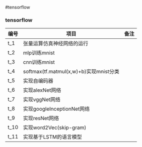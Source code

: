 #tensorflow

<div class="container">
	<div class="row">
		<div class="span4">
			<h3>
				tensorflow
			</h3>
			<table class="table table-condensed table-hover">
				<thead>
					<tr>
						<th>
							<span>编号</span>
						</th>
						<th>
							<span>项目</span>
						</th>
						<th>
							<span>备注</span>
						</th>
					</tr>
				</thead>
				<tbody>
					<tr>
						<td>
							t_1
						</td>
						<td>
							<span>张量运算仿真神经网络的运行</span>
						</td>
						<td>
						</td>
					</tr>
					<tr>
						<td>
							t_2
						</td>
						<td>
							<span>mlp训练mnist</span>
						</td>
						<td>
						</td>
					</tr>
                  					<tr>
						<td>
							t_3
						</td>
						<td>
							<span>cnn训练mnist</span>
						</td>
						<td>
						</td>
					</tr>
                                    					<tr>
						<td>
							t_4
						</td>
						<td>
							<span>softmax(tf.matmul(x,w)+b)实现mnist分类</span>
						</td>
						<td>
						</td>
					</tr>
                                                      					<tr>
						<td>
							t_5
						</td>
						<td>
							<span>实现自编码器</span>
						</td>
						<td>
						</td>
					</tr>
                                                                        					<tr>
						<td>
							t_6
						</td>
						<td>
							<span>实现alexNet网络</span>
						</td>
						<td>
						</td>
					</tr>
                                                                                          					<tr>
						<td>
							t_7
						</td>
						<td>
							<span>实现vggNet网络</span>
						</td>
						<td>
						</td>
					</tr>
                                                                                                            					<tr>
						<td>
							t_8
						</td>
						<td>
							<span>实现googleInceptionNet网络</span>
						</td>
						<td>
						</td>
					</tr>
                                                                                                                              					<tr>
						<td>
							t_9
						</td>
						<td>
							<span>实现resNet网络</span>
						</td>
						<td>
						</td>
					</tr>
                                                                                                                                                					<tr>
						<td>
							t_10
						</td>
						<td>
							<span>实现word2Vec(skip-gram)</span>
						</td>
						<td>
						</td>
					</tr>
                                                                                                                                                                					<tr>
						<td>
							t_11
						</td>
						<td>
							<span>实现基于LSTM的语言模型</span>
						</td>
						<td>
						</td>
					</tr>
				</tbody>
			</table>
		</div>
	</div>
</div>